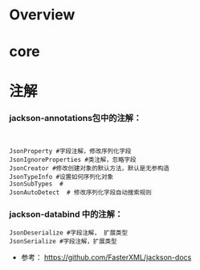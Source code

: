 # Overview
# core

# 注解
### jackson-annotations包中的注解：
```


JsonProperty #字段注解，修改序列化字段
JsonIgnoreProperties #类注解，忽略字段
JsonCreator #修改创建对象的默认方法，默认是无参构造
JsonTypeInfo #设置如何序列化对象
JsonSubTypes  # 
JsonAutoDetect  # 修改序列化字段自动搜索规则
```
### jackson-databind 中的注解：

```
JsonDeserialize #字段注解， 扩展类型
JsonSerialize #字段注解，扩展类型

```



* 参考： https://github.com/FasterXML/jackson-docs